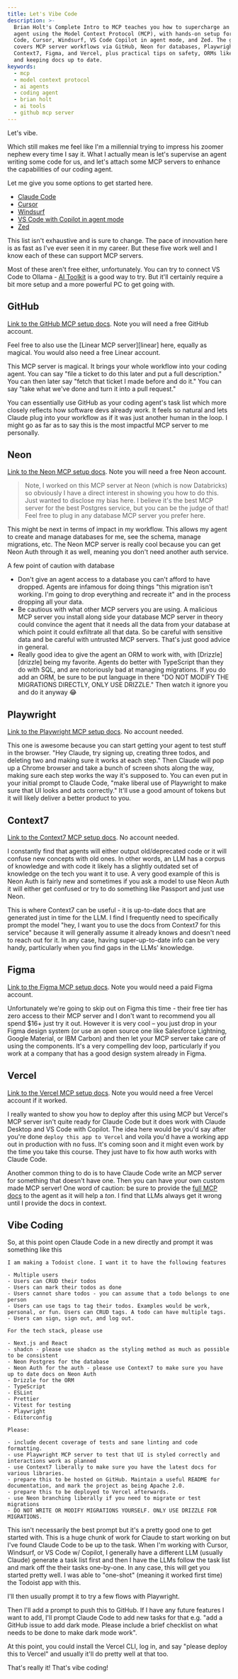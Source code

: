 ```yaml
---
title: Let's Vibe Code
description: >-
  Brian Holt's Complete Intro to MCP teaches you how to supercharge an AI coding
  agent using the Model Context Protocol (MCP), with hands-on setup for Claude
  Code, Cursor, Windsurf, VS Code Copilot in agent mode, and Zed. The guide also
  covers MCP server workflows via GitHub, Neon for databases, Playwright,
  Context7, Figma, and Vercel, plus practical tips on safety, ORMs like Drizzle,
  and keeping docs up to date.
keywords:
  - mcp
  - model context protocol
  - ai agents
  - coding agent
  - brian holt
  - ai tools
  - github mcp server
---
```


Let's vibe.

Which still makes me feel like I'm a millennial trying to impress his zoomer nephew every time I say it. What I actually mean is let's supervise an agent writing some code for us, and let's attach some MCP servers to enhance the capabilities of our coding agent.

Let me give you some options to get started here.

- [Claude Code][claude]
- [Cursor][cursor]
- [Windsurf][windsurf]
- [VS Code with Copilot in agent mode][vscode]
- [Zed][zed]

This list isn't exhaustive and is sure to change. The pace of innovation here is as fast as I've ever seen it in my career. But these five work well and I know each of these can support MCP servers.

Most of these aren't free either, unfortunately. You can try to connect VS Code to Ollama - [AI Toolkit][toolkit] is a good way to try. But it'll certainly require a bit more setup and a more powerful PC to get going with.

## GitHub

[Link to the GitHub MCP setup docs][github]. Note you will need a free GitHub account.

Feel free to also use the [Linear MCP server][linear] here, equally as magical. You would also need a free Linear account.

This MCP server is magical. It brings your whole workflow into your coding agent. You can say "file a ticket to do this later and put a full description." You can then later say "fetch that ticket I made before and do it." You can say "take what we've done and turn it into a pull request."

You can essentially use GitHub as your coding agent's task list which more closely reflects how software devs already work. It feels so natural and lets Claude plug into your workflow as if it was just another human in the loop. I might go as far as to say this is the most impactful MCP server to me personally.

## Neon

[Link to the Neon MCP setup docs][neon]. Note you will need a free Neon account.

> Note, I worked on this MCP server at Neon (which is now Databricks) so obviously I have a direct interest in showing you how to do this. Just wanted to disclose my bias here. I believe it's the best MCP server for the best Postgres service, but you can be the judge of that! Feel free to plug in any database MCP server you prefer here.

This might be next in terms of impact in my workflow. This allows my agent to create and manage databases for me, see the schema, manage migrations, etc. The Neon MCP server is really cool because you can get Neon Auth through it as well, meaning you don't need another auth service.

A few point of caution with database

- Don't give an agent access to a database you can't afford to have dropped. Agents are infamous for doing things "this migration isn't working. I'm going to drop everything and recreate it" and in the process dropping all your data.
- Be cautious with what other MCP servers you are using. A malicious MCP server you install along side your database MCP server in theory could convince the agent that it needs all the data from your database at which point it could exfiltrate all that data. So be careful with sensitive data and be careful with untrusted MCP servers. That's just good advice in general.
- Really good idea to give the agent an ORM to work with, with [Drizzle][drizzle] being my favorite. Agents do better with TypeScript than they do with SQL, and are notoriously bad at managing migrations. If you do add an ORM, be sure to be put language in there "DO NOT MODIFY THE MIGRATIONS DIRECTLY, ONLY USE DRIZZLE." Then watch it ignore you and do it anyway 😂

## Playwright

[Link to the Playwright MCP setup docs][playwright]. No account needed.

This one is awesome because you can start getting your agent to test stuff in the browser. "Hey Claude, try signing up, creating three todos, and deleting two and making sure it works at each step." Then Claude will pop up a Chrome browser and take a bunch of screen shots along the way, making sure each step works the way it's supposed to. You can even put in your initial prompt to Claude Code, "make liberal use of Playwright to make sure that UI looks and acts correctly." It'll use a good amount of tokens but it will likely deliver a better product to you.

## Context7

[Link to the Context7 MCP setup docs][context7]. No account needed.

I constantly find that agents will either output old/deprecated code or it will confuse new concepts with old ones. In other words, an LLM has a corpus of knowledge and with code it likely has a slightly outdated set of knowledge on the tech you want it to use. A very good example of this is Neon Auth is fairly new and sometimes if you ask a model to use Neon Auth it will either get confused or try to do something like Passport and just use Neon.

This is where Context7 can be useful - it is up-to-date docs that are generated just in time for the LLM. I find I frequently need to specifically prompt the model "hey, I want you to use the docs from Context7 for this service" because it will generally assume it already knows and doesn't need to reach out for it. In any case, having super-up-to-date info can be very handy, particularly when you find gaps in the LLMs' knowledge.

## Figma

[Link to the Figma MCP setup docs][figma]. Note you would need a paid Figma account.

Unfortunately we're going to skip out on Figma this time - their free tier has zero access to their MCP server and I don't want to recommend you all spend $16+ just try it out. However it is very cool – you just drop in your Figma design system (or use an open source one like Salesforce Lightning, Google Material, or IBM Carbon) and then let your MCP server take care of using the components. It's a very compelling dev loop, particularly if you work at a company that has a good design system already in Figma.

## Vercel

[Link to the Vercel MCP setup docs][vercel]. Note you would need a free Vercel account if it worked.

I really wanted to show you how to deploy after this using MCP but Vercel's MCP server isn't quite ready for Claude Code but it does work with Claude Desktop and VS Code with Copilot. The idea here would be you'd say after you're done `deploy this app to Vercel` and voila you'd have a working app out in production with no fuss. It's coming soon and it might even work by the time you take this course. They just have to fix how auth works with Claude Code.

Another common thing to do is to have Claude Code write an MCP server for something that doesn't have one. Then you can have your own custom made MCP server! One word of caution: be sure to provide the [full MCP docs][mcp] to the agent as it will help a _ton_. I find that LLMs always get it wrong until I provide the docs in context.

## Vibe Coding

So, at this point open Claude Code in a new directly and prompt it was something like this

```
I am making a Todoist clone. I want it to have the following features

- Multiple users
- Users can CRUD their todos
- Users can mark their todos as done
- Users cannot share todos - you can assume that a todo belongs to one person
- Users can use tags to tag their todos. Examples would be work, personal, or fun. Users can CRUD tags. A todo can have multiple tags.
- Users can sign, sign out, and log out.

For the tech stack, please use

- Next.js and React
- shadcn - please use shadcn as the styling method as much as possible to be consistent
- Neon Postgres for the database
- Neon Auth for the auth - please use Context7 to make sure you have up to date docs on Neon Auth
- Drizzle for the ORM
- TypeScript
- ESLint
- Prettier
- Vitest for testing
- Playwright
- Editorconfig

Please:

- include decent coverage of tests and sane linting and code formatting.
- use Playwright MCP server to test that UI is styled correctly and interactions work as planned
- use Context7 liberally to make sure you have the latest docs for various libraries.
- prepare this to be hosted on GitHub. Maintain a useful README for documentation, and mark the project as being Apache 2.0.
- prepare this to be deployed to Vercel afterwards.
- use Neon branching liberally if you need to migrate or test migrations
- DO NOT WRITE OR MODIFY MIGRATIONS YOURSELF. ONLY USE DRIZZLE FOR MIGRATIONS.
```

This isn't necessarily the best prompt but it's a pretty good one to get started with. This is a huge chunk of work for Claude to start working on but I've found Claude Code to be up to the task. When I'm working with Cursor, Windsurf, or VS Code w/ Copilot, I generally have a different LLM (usually Claude) generate a task list first and then I have the LLMs follow the task list and mark off the their tasks one-by-one. In any case, this will get you started pretty well. I was able to "one-shot" (meaning it worked first time) the Todoist app with this.

I'll then usually prompt it to try a few flows with Playwright.

Then I'll add a prompt to push this to GitHub. If I have any future features I want to add, I'll prompt Claude Code to add new tasks for that e.g. "add a GitHub issue to add dark mode. Please include a brief checklist on what needs to be done to make dark mode work".

At this point, you could install the Vercel CLI, log in, and say "please deploy this to Vercel" and usually it'll do pretty well at that too.

That's really it! That's vibe coding!

[toolkit]: https://marketplace.visualstudio.com/items?itemName=ms-windows-ai-studio.windows-ai-studio
[zed]: https://zed.dev/
[vscode]: https://code.visualstudio.com/docs/copilot/chat/chat-agent-mode
[windsurf]: https://windsurf.com/
[claude]: https://www.anthropic.com/claude-code
[cursor]: https://cursor.com
[figma]: https://www.figma.com/blog/introducing-figmas-dev-mode-mcp-server/
[mcp]: https://modelcontextprotocol.io/llms-full.txt
[github]: https://github.com/github/github-mcp-server
[neon]: https://neon.com/docs/ai/neon-mcp-server
[playwright]: https://github.com/microsoft/playwright-mcp
[context7]: https://github.com/upstash/context7
[vercel]: https://vercel.com/docs/mcp/vercel-mcp
